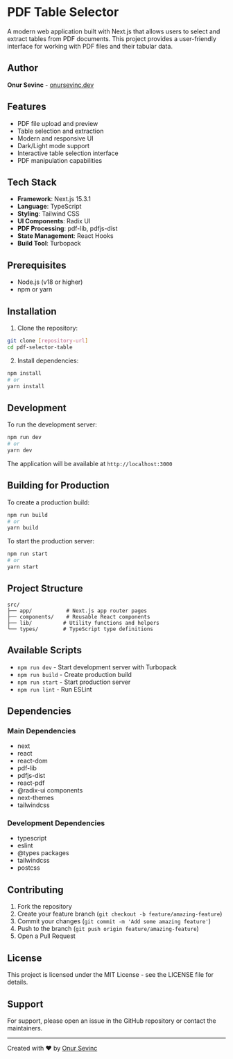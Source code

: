 # PDF Table Selector

A modern web application built with Next.js that allows users to select and extract tables from PDF documents. This project provides a user-friendly interface for working with PDF files and their tabular data.

## Author

**Onur Sevinc** - [onursevinc.dev](https://onursevinc.dev)

## Features

- PDF file upload and preview
- Table selection and extraction
- Modern and responsive UI
- Dark/Light mode support
- Interactive table selection interface
- PDF manipulation capabilities

## Tech Stack

- **Framework**: Next.js 15.3.1
- **Language**: TypeScript
- **Styling**: Tailwind CSS
- **UI Components**: Radix UI
- **PDF Processing**: pdf-lib, pdfjs-dist
- **State Management**: React Hooks
- **Build Tool**: Turbopack

## Prerequisites

- Node.js (v18 or higher)
- npm or yarn

## Installation

1. Clone the repository:

```bash
git clone [repository-url]
cd pdf-selector-table
```

2. Install dependencies:

```bash
npm install
# or
yarn install
```

## Development

To run the development server:

```bash
npm run dev
# or
yarn dev
```

The application will be available at `http://localhost:3000`

## Building for Production

To create a production build:

```bash
npm run build
# or
yarn build
```

To start the production server:

```bash
npm run start
# or
yarn start
```

## Project Structure

```
src/
├── app/           # Next.js app router pages
├── components/    # Reusable React components
├── lib/          # Utility functions and helpers
└── types/        # TypeScript type definitions
```

## Available Scripts

- `npm run dev` - Start development server with Turbopack
- `npm run build` - Create production build
- `npm run start` - Start production server
- `npm run lint` - Run ESLint

## Dependencies

### Main Dependencies

- next
- react
- react-dom
- pdf-lib
- pdfjs-dist
- react-pdf
- @radix-ui components
- next-themes
- tailwindcss

### Development Dependencies

- typescript
- eslint
- @types packages
- tailwindcss
- postcss

## Contributing

1. Fork the repository
2. Create your feature branch (`git checkout -b feature/amazing-feature`)
3. Commit your changes (`git commit -m 'Add some amazing feature'`)
4. Push to the branch (`git push origin feature/amazing-feature`)
5. Open a Pull Request

## License

This project is licensed under the MIT License - see the LICENSE file for details.

## Support

For support, please open an issue in the GitHub repository or contact the maintainers.

---

Created with ❤️ by [Onur Sevinc](https://onursevinc.dev)
